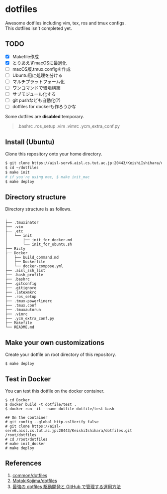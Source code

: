 # dotfiles
Awesome dotfiles including vim, tex, ros and tmux configs.  
This dotfiles isn't completed yet. 

## TODO
- [x] Makefile作成
- [x] とりあえずmacOSに最適化
- [ ] macOS版.tmux.configを作成
- [ ] Ubuntu用に処理を分ける
- [ ] マルチプラットフォーム化
- [ ] ワンコマンドで環境構築
- [ ] サブモジュール化する
- [ ] git pushなども自動化(?)
- [ ] dotfiles for dockerも作ろうかな

Some dotfiles are **disabled** temporary.  
> .bashrc .ros_setup .vim .vimrc .ycm_extra_conf.py

## Install (Ubuntu)
Clone this repository onto your home directory.
```bash
$ git clone https://aisl-serv6.aisl.cs.tut.ac.jp:20443/KeishiIshihara/dotfiles.git ~/dotfiles
$ cd ~/dotfiles
$ make init
# if you're using mac, $ make init_mac
$ make deploy
```

## Directory structure
Directory structure is as follows.

```
.
├── .tmuxinator
├── .vim
├── .etc
│   └── init
│       ├── init_for_docker.md
│       └── init_for_ubuntu.sh
├── Ricty
├── Docker
│   ├── build_command.md
│   ├── Dockerfile
│   └── docker-compose.yml
├── .aisl_ssh_list
├── .bash_profile
├── .bashrc
├── .gitconfig
├── .gitignore
├── .latexmkrc
├── .ros_setup
├── .tmux-powerlinerc
├── .tmux.conf
├── .tmuxautorun
├── .vimrc
├── .ycm_extra_conf.py
├── Makefile
└── README.md
```

## Make your own customizations
Create your dotfile on root directory of this repository.
```
$ make deploy
```

## Test in Docker
You can test this dotfile on the docker container.
```
$ cd Docker
$ docker build -t dotfile/test .
$ docker run -it --name dotfile dotfile/test bash

## On the container
# git config --global http.sslVerify false
# git clone https://aisl-serv6.aisl.cs.tut.ac.jp:20443/KeishiIshihara/dotfiles.git /root/dotfiles
# cd /root/dotfiles
# make init_docker
# make deploy
```


## References
1. [common/dotfiles](https://aisl-serv6.aisl.cs.tut.ac.jp:20443/common/dotfiles)
2. [MotokiKojima/dotfiles](https://aisl-serv6.aisl.cs.tut.ac.jp:20443/MotokiKojima/dotfiles)
3. [最強の dotfiles 駆動開発と GitHub で管理する運用方法](https://qiita.com/b4b4r07/items/b70178e021bef12cd4a2)
